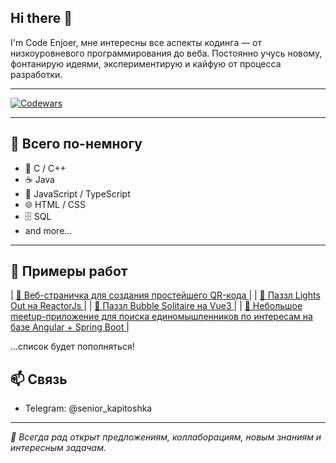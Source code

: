 ## Hi there 👋

I'm Code Enjoer, мне интересны все аспекты кодинга — от низкоуровневого программирования до веба.
Постоянно учусь новому, фонтанирую идеями, экспериментирую и кайфую от процесса разработки.

---
[![Codewars](https://www.codewars.com/users/senior_kapitoshka/badges/large?theme=light)](https://www.codewars.com/users/senior_kapitoshka)

---

## 🧠 Всего по-немногу

- 🔹 C / C++
- ☕ Java
- 📜 JavaScript / TypeScript
- 🌐 HTML / CSS
- 🗄️ SQL
- and more...


---

## 🚧 Примеры работ

| [🔗 Веб-страничка для создания простейшего QR-кода ](https://github.com/senior-kapitoshka/Simple-QR-Code-Generator-Web-App) | 
| [🔗 Паззл Lights Out на ReactorJs ](https://github.com/senior-kapitoshka/Lights-Out-Puzzle-ReactJS) | 
| [🔗 Паззл Bubble Solitaire на Vue3 ](https://github.com/senior-kapitoshka/Bubble-Solitaire-Puzzle-Vue-3) | 
| [🔗 Небольшое meetup-приложение для поиска единомышленников по интересам на базе Angular + Spring Boot ](https://hit-it-off-fullstack-angular-spring.onrender.com/) | 

...список будет пополняться!

## 📫 Связь

- Telegram: @senior_kapitoshka

---

_💬 Всегда рад открыт предложениям, коллаборациям, новым знаниям и интересным задачам._

